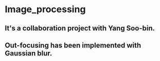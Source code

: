 # Image_processing
## It's a collaboration project with Yang Soo-bin.
## Out-focusing has been implemented with Gaussian blur.
